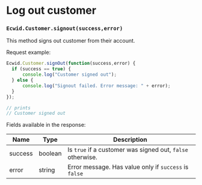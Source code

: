 # Log out customer

### `Ecwid.Customer.signout(success,error)`

This method signs out customer from their account.

Request example:

```javascript
Ecwid.Customer.signOut(function(success,error) { 
  if (success == true) {
      console.log("Customer signed out");
  } else {
      console.log("Signout failed. Error message: " + error);
  }
});

// prints
// Customer signed out
```

Fields available in the response:

| Name    | Type    | Description                                                |
| ------- | ------- | ---------------------------------------------------------- |
| success | boolean | Is `true` if a customer was signed out, `false` otherwise. |
| error   | string  | Error message. Has value only if `success` is `false`      |
